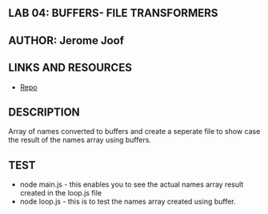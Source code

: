 ## LAB 04: BUFFERS- FILE TRANSFORMERS

## AUTHOR: Jerome Joof

## LINKS AND RESOURCES

* [Repo](https://github.com/jjblues86/401N12-Lab04.git)

## DESCRIPTION
Array of names converted to buffers and create a seperate file to show case the result of the names array using buffers.

## TEST
* node main.js - this enables you to see the actual names array result created in the loop.js file
* node loop.js - this is to test the names array created using buffer.
